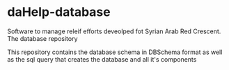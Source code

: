 # daHelp-database
Software to manage releif efforts deveolped fot Syrian Arab Red Crescent. The database repository

This repository contains the database schema in DBSchema format as well as the sql query that creates the database and all it's components
